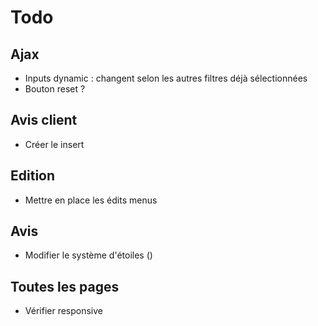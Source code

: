 # Todo

## Ajax

- Inputs dynamic : changent selon les autres filtres déjà sélectionnées
- Bouton reset ?

## Avis client

- Créer le insert

## Edition

- Mettre en place les édits menus

## Avis

- Modifier le système d'étoiles ()

## Toutes les pages

- Vérifier responsive
